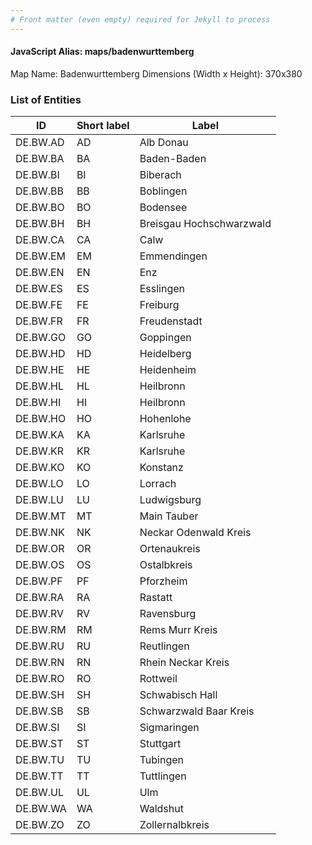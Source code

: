 ```yaml
---
# Front matter (even empty) required for Jekyll to process
---
```


#### JavaScript Alias: maps/badenwurttemberg

Map Name: Badenwurttemberg
Dimensions (Width x Height): 370x380





### List of Entities

ID | Short label | Label
---|---|---|
DE.BW.AD|AD|Alb Donau
DE.BW.BA|BA|Baden-Baden
DE.BW.BI|BI|Biberach
DE.BW.BB|BB|Boblingen
DE.BW.BO|BO|Bodensee
DE.BW.BH|BH|Breisgau Hochschwarzwald
DE.BW.CA|CA|Calw
DE.BW.EM|EM|Emmendingen
DE.BW.EN|EN|Enz
DE.BW.ES|ES|Esslingen
DE.BW.FE|FE|Freiburg
DE.BW.FR|FR|Freudenstadt
DE.BW.GO|GO|Goppingen
DE.BW.HD|HD|Heidelberg
DE.BW.HE|HE|Heidenheim
DE.BW.HL|HL|Heilbronn
DE.BW.HI|HI|Heilbronn
DE.BW.HO|HO|Hohenlohe
DE.BW.KA|KA|Karlsruhe
DE.BW.KR|KR|Karlsruhe
DE.BW.KO|KO|Konstanz
DE.BW.LO|LO|Lorrach
DE.BW.LU|LU|Ludwigsburg
DE.BW.MT|MT|Main Tauber
DE.BW.NK|NK|Neckar Odenwald Kreis
DE.BW.OR|OR|Ortenaukreis
DE.BW.OS|OS|Ostalbkreis
DE.BW.PF|PF|Pforzheim
DE.BW.RA|RA|Rastatt
DE.BW.RV|RV|Ravensburg
DE.BW.RM|RM|Rems Murr Kreis
DE.BW.RU|RU|Reutlingen
DE.BW.RN|RN|Rhein Neckar Kreis
DE.BW.RO|RO|Rottweil
DE.BW.SH|SH|Schwabisch Hall
DE.BW.SB|SB|Schwarzwald Baar Kreis
DE.BW.SI|SI|Sigmaringen
DE.BW.ST|ST|Stuttgart
DE.BW.TU|TU|Tubingen
DE.BW.TT|TT|Tuttlingen
DE.BW.UL|UL|Ulm
DE.BW.WA|WA|Waldshut
DE.BW.ZO|ZO|Zollernalbkreis

